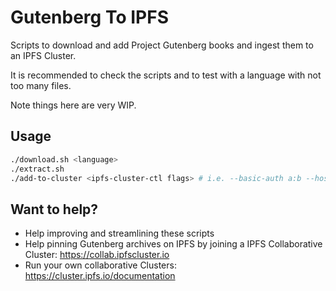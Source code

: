 # Gutenberg To IPFS

Scripts to download and add Project Gutenberg books and ingest them to an IPFS Cluster.

It is recommended to check the scripts and to test with a language with not too many files.

Note things here are very WIP.

## Usage

```sh
./download.sh <language>
./extract.sh
./add-to-cluster <ipfs-cluster-ctl flags> # i.e. --basic-auth a:b --host /dnsaddr/cluster
```


## Want to help?

* Help improving and streamlining these scripts
* Help pinning Gutenberg archives on IPFS by joining a IPFS Collaborative Cluster: https://collab.ipfscluster.io
* Run your own collaborative Clusters: https://cluster.ipfs.io/documentation
